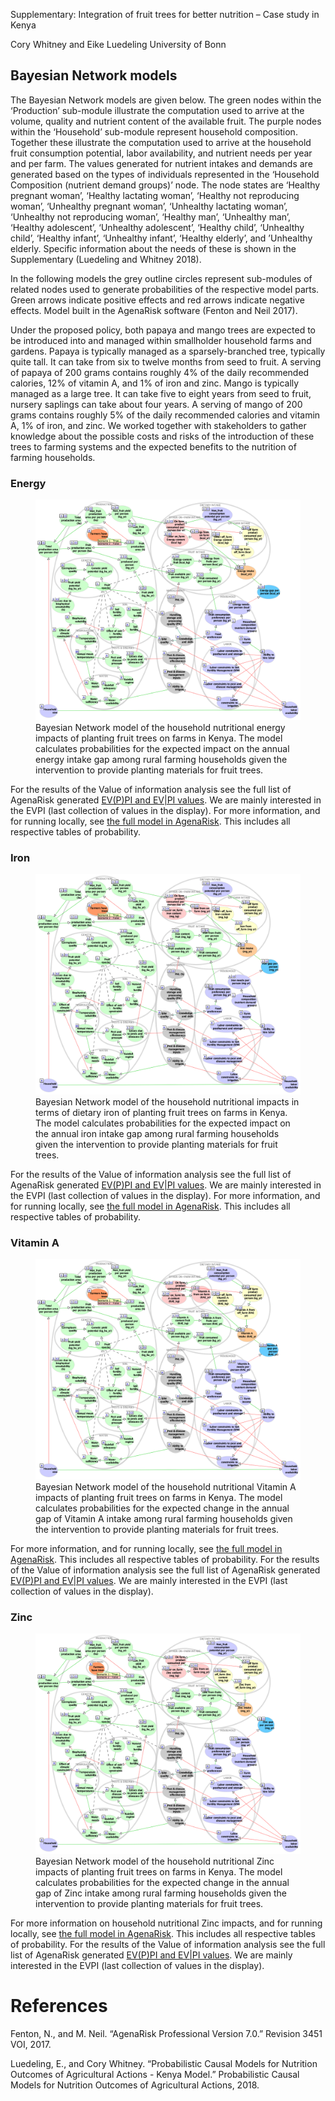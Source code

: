 
Supplementary: Integration of fruit trees for better nutrition – Case
study in Kenya

Cory Whitney and Eike Luedeling University of Bonn

## Bayesian Network models

The Bayesian Network models are given below. The green nodes within the
‘Production’ sub-module illustrate the computation used to arrive at the
volume, quality and nutrient content of the available fruit. The purple
nodes within the ‘Household’ sub-module represent household composition.
Together these illustrate the computation used to arrive at the
household fruit consumption potential, labor availability, and nutrient
needs per year and per farm. The values generated for nutrient intakes
and demands are generated based on the types of individuals represented
in the ‘Household Composition (nutrient demand groups)’ node. The node
states are ‘Healthy pregnant woman’, ‘Healthy lactating woman’, ‘Healthy
not reproducing woman’, ‘Unhealthy pregnant woman’, ‘Unhealthy lactating
woman’, ‘Unhealthy not reproducing woman’, ‘Healthy man’, ‘Unhealthy
man’, ‘Healthy adolescent’, ‘Unhealthy adolescent’, ‘Healthy child’,
‘Unhealthy child’, ‘Healthy infant’, ‘Unhealthy infant’, ‘Healthy
elderly’, and ’Unhealthy elderly. Specific information about the needs
of these is shown in the Supplementary (Luedeling and Whitney 2018).

In the following models the grey outline circles represent sub-modules
of related nodes used to generate probabilities of the respective model
parts. Green arrows indicate positive effects and red arrows indicate
negative effects. Model built in the AgenaRisk software (Fenton and Neil
2017).

Under the proposed policy, both papaya and mango trees are expected to
be introduced into and managed within smallholder household farms and
gardens. Papaya is typically managed as a sparsely-branched tree,
typically quite tall. It can take from six to twelve months from seed to
fruit. A serving of papaya of 200 grams contains roughly 4% of the daily
recommended calories, 12% of vitamin A, and 1% of iron and zinc. Mango
is typically managed as a large tree. It can take five to eight years
from seed to fruit, nursery saplings can take about four years. A
serving of mango of 200 grams contains roughly 5% of the daily
recommended calories and vitamin A, 1% of iron, and zinc. We worked
together with stakeholders to gather knowledge about the possible costs
and risks of the introduction of these trees to farming systems and the
expected benefits to the nutrition of farming households.

### Energy

<figure>
<img src="Figures/AgenaRisk_Energy.png"
alt="Bayesian Network model of the household nutritional energy impacts of planting fruit trees on farms in Kenya. The model calculates probabilities for the expected impact on the annual energy intake gap among rural farming households given the intervention to provide planting materials for fruit trees." />
<figcaption aria-hidden="true">Bayesian Network model of the household
nutritional energy impacts of planting fruit trees on farms in Kenya.
The model calculates probabilities for the expected impact on the annual
energy intake gap among rural farming households given the intervention
to provide planting materials for fruit trees.</figcaption>
</figure>

For the results of the Value of information analysis see the full list
of AgenaRisk generated [EV(P)PI and EV\|PI
values](https://htmlpreview.github.io/?raw.githubusercontent.com/CWWhitney/kenya_fruit_trees/main/data/EVPI_Minimized/EVPI_Energy.html).
We are mainly interested in the EVPI (last collection of values in the
display). For more information, and for running locally, see [the full
model in AgenaRisk](./Models/BN_Model_Energy_170613.cmp). This includes
all respective tables of probability.

### Iron

<figure>
<img src="figures/AgenaRisk_Iron.png"
alt="Bayesian Network model of the household nutritional impacts in terms of dietary iron of planting fruit trees on farms in Kenya. The model calculates probabilities for the expected impact on the annual iron intake gap among rural farming households given the intervention to provide planting materials for fruit trees." />
<figcaption aria-hidden="true">Bayesian Network model of the household
nutritional impacts in terms of dietary iron of planting fruit trees on
farms in Kenya. The model calculates probabilities for the expected
impact on the annual iron intake gap among rural farming households
given the intervention to provide planting materials for fruit
trees.</figcaption>
</figure>

For the results of the Value of information analysis see the full list
of AgenaRisk generated [EV(P)PI and EV\|PI
values](https://htmlpreview.github.io/?raw.githubusercontent.com/CWWhitney/kenya_fruit_trees/main/data/EVPI_Minimized/EVPI_Iron.html).
We are mainly interested in the EVPI (last collection of values in the
display). For more information, and for running locally, see [the full
model in AgenaRisk](./Models/BN_Model_Iron_170613.cmp). This includes
all respective tables of probability.

### Vitamin A

<figure>
<img src="figures/AgenaRisk_VitA.png"
alt="Bayesian Network model of the household nutritional Vitamin A impacts of planting fruit trees on farms in Kenya. The model calculates probabilities for the expected change in the annual gap of Vitamin A intake among rural farming households given the intervention to provide planting materials for fruit trees." />
<figcaption aria-hidden="true">Bayesian Network model of the household
nutritional Vitamin A impacts of planting fruit trees on farms in Kenya.
The model calculates probabilities for the expected change in the annual
gap of Vitamin A intake among rural farming households given the
intervention to provide planting materials for fruit trees.</figcaption>
</figure>

For more information, and for running locally, see [the full model in
AgenaRisk](./Models/BN_Model_Vit_A_170613.cmp). This includes all
respective tables of probability. For the results of the Value of
information analysis see the full list of AgenaRisk generated [EV(P)PI
and EV\|PI
values](https://htmlpreview.github.io/?raw.githubusercontent.com/CWWhitney/kenya_fruit_trees/main/data/EVPI_Minimized/EVPI_Vit_A.html).
We are mainly interested in the EVPI (last collection of values in the
display).

### Zinc

<figure>
<img src="Figures/AgenaRisk_Zinc.png"
alt="Bayesian Network model of the household nutritional Zinc impacts of planting fruit trees on farms in Kenya. The model calculates probabilities for the expected change in the annual gap of Zinc intake among rural farming households given the intervention to provide planting materials for fruit trees." />
<figcaption aria-hidden="true">Bayesian Network model of the household
nutritional Zinc impacts of planting fruit trees on farms in Kenya. The
model calculates probabilities for the expected change in the annual gap
of Zinc intake among rural farming households given the intervention to
provide planting materials for fruit trees.</figcaption>
</figure>

For more information on household nutritional Zinc impacts, and for
running locally, see [the full model in
AgenaRisk](./Models/BN_Model_Zinc_170415.cmp). This includes all
respective tables of probability. For the results of the Value of
information analysis see the full list of AgenaRisk generated [EV(P)PI
and EV\|PI
values](https://htmlpreview.github.io/?raw.githubusercontent.com/CWWhitney/kenya_fruit_trees/main/data/EVPI_Minimized/EVPI_Zinc.html).
We are mainly interested in the EVPI (last collection of values in the
display).

# References

Fenton, N., and M. Neil. “AgenaRisk Professional Version 7.0.” Revision
3451 VOI, 2017.

Luedeling, E., and Cory Whitney. “Probabilistic Causal Models for
Nutrition Outcomes of Agricultural Actions - Kenya Model.” Probabilistic
Causal Models for Nutrition Outcomes of Agricultural Actions, 2018.
